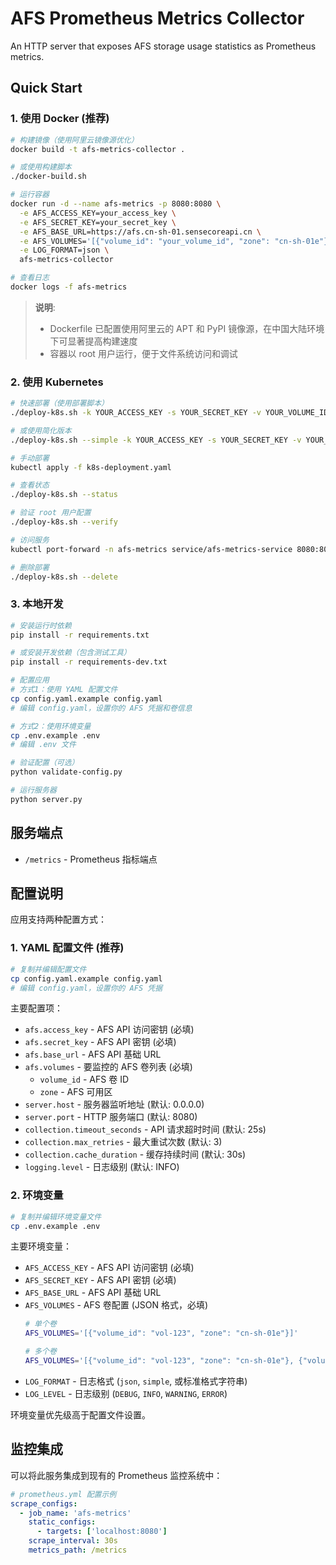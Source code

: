 # AFS Prometheus Metrics Collector

An HTTP server that exposes AFS storage usage statistics as Prometheus metrics.

## Quick Start

### 1. 使用 Docker (推荐)

```bash
# 构建镜像（使用阿里云镜像源优化）
docker build -t afs-metrics-collector .

# 或使用构建脚本
./docker-build.sh

# 运行容器
docker run -d --name afs-metrics -p 8080:8080 \
  -e AFS_ACCESS_KEY=your_access_key \
  -e AFS_SECRET_KEY=your_secret_key \
  -e AFS_BASE_URL=https://afs.cn-sh-01.sensecoreapi.cn \
  -e AFS_VOLUMES='[{"volume_id": "your_volume_id", "zone": "cn-sh-01e"}]' \
  -e LOG_FORMAT=json \
  afs-metrics-collector

# 查看日志
docker logs -f afs-metrics
```

> **说明**: 
> - Dockerfile 已配置使用阿里云的 APT 和 PyPI 镜像源，在中国大陆环境下可显著提高构建速度
> - 容器以 root 用户运行，便于文件系统访问和调试

### 2. 使用 Kubernetes

```bash
# 快速部署（使用部署脚本）
./deploy-k8s.sh -k YOUR_ACCESS_KEY -s YOUR_SECRET_KEY -v YOUR_VOLUME_ID

# 或使用简化版本
./deploy-k8s.sh --simple -k YOUR_ACCESS_KEY -s YOUR_SECRET_KEY -v YOUR_VOLUME_ID

# 手动部署
kubectl apply -f k8s-deployment.yaml

# 查看状态
./deploy-k8s.sh --status

# 验证 root 用户配置
./deploy-k8s.sh --verify

# 访问服务
kubectl port-forward -n afs-metrics service/afs-metrics-service 8080:8080

# 删除部署
./deploy-k8s.sh --delete
```

### 3. 本地开发

```bash
# 安装运行时依赖
pip install -r requirements.txt

# 或安装开发依赖（包含测试工具）
pip install -r requirements-dev.txt

# 配置应用
# 方式1：使用 YAML 配置文件
cp config.yaml.example config.yaml
# 编辑 config.yaml，设置你的 AFS 凭据和卷信息

# 方式2：使用环境变量
cp .env.example .env
# 编辑 .env 文件

# 验证配置（可选）
python validate-config.py

# 运行服务器
python server.py
```

## 服务端点

- `/metrics` - Prometheus 指标端点

## 配置说明

应用支持两种配置方式：

### 1. YAML 配置文件 (推荐)
```bash
# 复制并编辑配置文件
cp config.yaml.example config.yaml
# 编辑 config.yaml，设置你的 AFS 凭据
```

主要配置项：
- `afs.access_key` - AFS API 访问密钥 (必填)
- `afs.secret_key` - AFS API 密钥 (必填)
- `afs.base_url` - AFS API 基础 URL
- `afs.volumes` - 要监控的 AFS 卷列表 (必填)
  - `volume_id` - AFS 卷 ID
  - `zone` - AFS 可用区
- `server.host` - 服务器监听地址 (默认: 0.0.0.0)
- `server.port` - HTTP 服务端口 (默认: 8080)
- `collection.timeout_seconds` - API 请求超时时间 (默认: 25s)
- `collection.max_retries` - 最大重试次数 (默认: 3)
- `collection.cache_duration` - 缓存持续时间 (默认: 30s)
- `logging.level` - 日志级别 (默认: INFO)

### 2. 环境变量
```bash
# 复制并编辑环境变量文件
cp .env.example .env
```

主要环境变量：
- `AFS_ACCESS_KEY` - AFS API 访问密钥 (必填)
- `AFS_SECRET_KEY` - AFS API 密钥 (必填)
- `AFS_BASE_URL` - AFS API 基础 URL
- `AFS_VOLUMES` - AFS 卷配置 (JSON 格式，必填)
  ```bash
  # 单个卷
  AFS_VOLUMES='[{"volume_id": "vol-123", "zone": "cn-sh-01e"}]'
  
  # 多个卷
  AFS_VOLUMES='[{"volume_id": "vol-123", "zone": "cn-sh-01e"}, {"volume_id": "vol-456", "zone": "cn-sh-01f"}]'
  ```
- `LOG_FORMAT` - 日志格式 (`json`, `simple`, 或标准格式字符串)
- `LOG_LEVEL` - 日志级别 (`DEBUG`, `INFO`, `WARNING`, `ERROR`)

环境变量优先级高于配置文件设置。

## 监控集成

可以将此服务集成到现有的 Prometheus 监控系统中：

```yaml
# prometheus.yml 配置示例
scrape_configs:
  - job_name: 'afs-metrics'
    static_configs:
      - targets: ['localhost:8080']
    scrape_interval: 30s
    metrics_path: /metrics
```